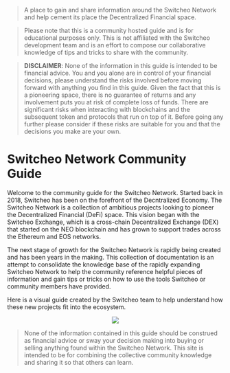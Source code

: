 > A place to gain and share information around the Switcheo Network and help cement its place the Decentralized Financial space.

> Please note that this is a community hosted guide and is for educational purposes only. This is not affiliated with the Switcheo development team and is an effort to compose our collaborative knowledge of tips and tricks to share with the community.

> **DISCLAIMER**: None of the information in this guide is intended to be financial advice. You and you alone are in control of your financial decisions, please understand the risks involved before moving forward with anything you find in this guide. Given the fact that this is a pioneering space, there is no guarantee of returns and any involvement puts you at risk of complete loss of funds. There are significant risks when interacting with blockchains and the subsequent token and protocols that run on top of it. Before going any further please consider if these risks are suitable for you and that the decisions you make are your own.

# Switcheo Network Community Guide

Welcome to the community guide for the Switcheo Network. Started back in 2018, Switcheo has been on the forefront of the Decntralized Economy. The Switcheo Network is a collection of ambitious projects looking to pioneer the Decentralized Financial (DeFi) space. This vision began with the Switcheo Exchange, which is a cross-chain Decentralized Exchange (DEX) that started on the NEO blockchain and has grown to support trades across the Ethereum and EOS networks.

The next stage of growth for the Switcheo Network is rapidly being created and has been years in the making. This collection of documentation is an attempt to consolidate the knowledge base of the rapidly expanding Switcheo Network to help the community reference helpful pieces of information and gain tips or tricks on how to use the tools Switcheo or community members have provided.

Here is a visual guide created by the Switcheo team to help understand how these new projects fit into the ecosystem.

<p align="center">
  <img src="img/switcheo-tradehub.png" align="center" />
</p>

> None of the information contained in this guide should be construed as financial advice or sway your decision making into buying or selling anything found within the Switcheo Network. This site is intended to be for combining the collective community knowledge and sharing it so that others can learn.
